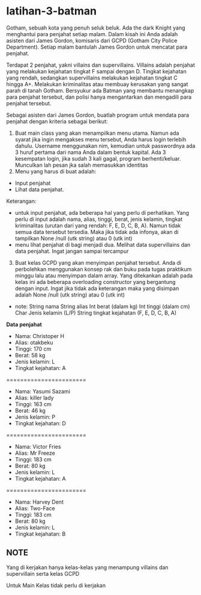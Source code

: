 # latihan-3-batman

Gotham, sebuah kota yang penuh seluk beluk. Ada the dark Knight yang menghantui para penjahat setiap malam. Dalam kisah ini Anda adalah asisten dari James Gordon, komisaris dari GCPD (Gotham City Police Department). Setiap malam bantulah James Gordon untuk mencatat para penjahat.

Terdapat 2 penjahat, yakni villains dan supervillains. Villains adalah penjahat yang melakukan kejahatan tingkat  F sampai dengan D. Tingkat kejahatan yang rendah, sedangkan supervillains melakukan kejahatan tingkat C hingga A+. Melakukan kriminalitas atau membuay kerusakan yang sangat parah di tanah Gotham. Bersyukur ada Batman yang membantu menangkap para penjahat tersebut, dan polisi hanya mengantarkan dan mengadili para penjahat tersebut.

Sebagai asisten dari James Gordon, buatlah program untuk mendata para penjahat dengan kriteria sebagai berikut:
1. Buat main class yang akan menampilkan menu utama. Namun ada syarat jika ingin mengakses menu tersebut, Anda harus login terlebih dahulu. Username menggunakan nim, kemudian untuk passwordnya ada 3 huruf pertama dari nama Anda dalam bentuk kapital. Ada 3 kesempatan login, jika sudah 3 kali gagal, program berhenti/keluar. Munculkan lah pesan jka salah memasukkan identitas
2. Menu yang harus di buat adalah:
- Input penjahat 
- Lihat data penjahat.

Keterangan: 
- untuk input penjahat, ada beberapa hal yang perlu di perhatikan. Yang perlu di input adalah nama, alias, tinggi, berat, jenis kelamin, tingkat kriminalitas (urutan dari yang rendah: F, E, D, C, B, A). Namun tidak semua data tersebut tersedia. Maka jika tidak ada infonya, akan di tampilkan None /null (utk string) atau 0 (utk int)
- menu lihat penjahat di bagi menjadi dua. Melihat data supervillains dan data penjahat. Ingat jangan sampai tercampur
3. Buat kelas GCPD yang akan menyimpan penjahat tersebut. Anda di perbolehkan menggunakan konsep rak dan buku pada tugas praktikum minggu lalu atau menyimpan dalam array. Yang ditekankan adalah pada kelas ini ada beberapa overloading constructor yang bergantung dengan input. Ingat jika tidak ada keterangan maka yang disimpan adalah None /null (utk string) atau 0 (utk int)
- note:
String nama
String alias
Int berat (dalam kg)
Int tinggi (dalam cm)
Char Jenis kelamin (L/P)
String tingkat kejahatan (F, E, D, C, B, A)

**Data penjahat**
- Nama: Christoper H
- Alias: otakbeku
- Tinggi: 170 cm
- Berat: 58 kg
- Jenis kelamin: L
- Tingkat kejahatan: A

=======================
- Nama: Yasumi Sazami
- Alias: killer lady
- Tinggi: 163 cm
- Berat: 46 kg
- Jenis kelamin: P
- Tingkat kejahatan: D

=======================
- Nama: Victor Fries
- Alias: Mr Freeze
- Tinggi: 183 cm
- Berat: 80 kg
- Jenis kelamin: L
- Tingkat kejahatan: A

=======================
- Nama: Harvey Dent
- Alias: Two-Face
- Tinggi: 183 cm
- Berat: 80 kg
- Jenis kelamin: L
- Tingkat kejahatan: B


## NOTE
Yang di kerjakan hanya kelas-kelas yang menampung villains dan supervillain serta kelas GCPD

Untuk Main Kelas tidak perlu di kerjakan
